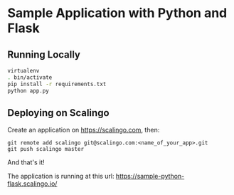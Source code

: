 Sample Application with Python and Flask
========================================

Running Locally
---------------

```sh
virtualenv
. bin/activate
pip install -r requirements.txt
python app.py
```

Deploying on Scalingo
---------------------

Create an application on https://scalingo.com, then:

```
git remote add scalingo git@scalingo.com:<name_of_your_app>.git
git push scalingo master
```

And that's it!

The application is running at this url: https://sample-python-flask.scalingo.io/
